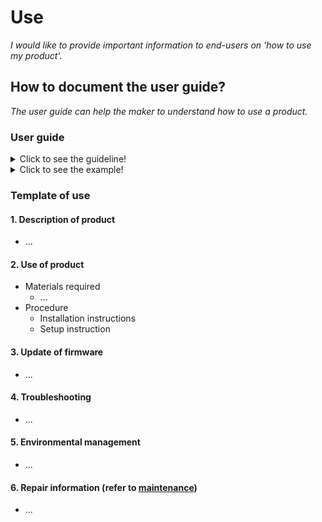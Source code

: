 # **Use**

*I would like to provide important information to end-users on 'how to use my product'.*

## **How to document the user guide?**

*The user guide can help the maker to understand how to use a product.* 

### **User guide** 
<details>
  <summary>Click to see the guideline!</summary>
 
 - **Definition:** *The user guide consists of information that allows end users to operate the product properly, it helps non-technical people pinpoint and solve simple problems without expert assistance.*

  ```
What should include the documentation of the user guide?

1. Description of the device of the product including:
   - Device name and its defintion 
   - Teach the essentials and technical specifications 
2. Use of the product and its device consist of 
   - Materials required
      - App
      - Software
      - Firmware
   - Procedure
      - Installation instructions including:  
         - Firmware
         - Software
         - App
      - Setup instruction containing 
         - Software
         - Firmware
         - App
3. Explains how to update the firmware to the latest version
4. Troubleshooting section  
   - Instructions on how to solve problems
   - Reporting problems and issues on the forums and chat
5. Environmental management
   - Protection against the hot or cold weather conditions
   - Determining the acceptable temperature range
6. Repair information (refer to maintenance)

How to visualize the process of user guide ?
1. Images 
2. Videos 
  ```
 </details>
 
 <details>
  <summary>Click to see the example!</summary>
 
 *Some examples of open-source projects that show the user guide.*
  
 #### *Example 1:* [PSLab oscilloscope](https://docs.pslab.io/tutorials/oscilloscope.html#tutorials-oscilloscope--page-root) 
  
 #### *Example 2:* [PX4 vision userguide](https://docs.px4.io/master/en/#how-do-i-get-started)
 
 #### *Example 3:* [Echopen project](https://echopen.gitbooks.io/echopen_prototyping/content/introduction/new_introduction.html) 
 
 #### *Example 4:* [Poppy project ]( https://docs.poppy-project.org/en/)
 
 #### *Example 5:* [FarmBot Genesis V1.5 ]( https://genesis.farm.bot/v1.5/Extras/troubleshooting)
</details>

### Template of use

  #### 1. Description of product
  * ...
     
 #### 2. Use of product
  * Materials required
      * ...
  * Procedure
      * Installation instructions
      * Setup instruction
 
#### 3. Update of firmware
 * ...
#### 4. Troubleshooting
 * ...
#### 5. Environmental management
 * ...
#### 6. Repair information (refer to [maintenance](https://github.com/OPEN-NEXT/wp2.3_Guideline-for-documentation-of-OSH-design-reuse/tree/main/Documentation/7.%20Maintenance))
 * ...

